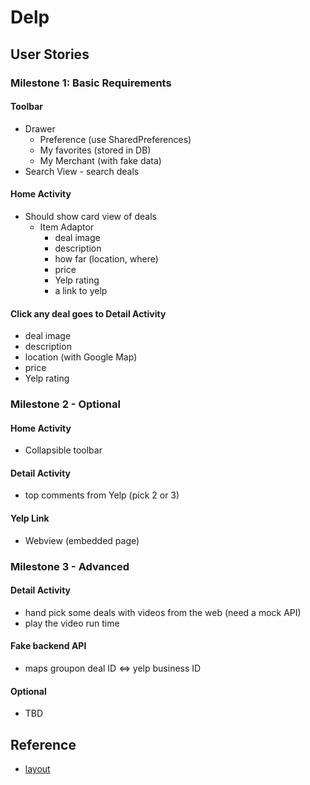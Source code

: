 # Delp

## User Stories

### Milestone 1: Basic Requirements

#### Toolbar
- Drawer
    - Preference (use SharedPreferences)
    - My favorites (stored in DB)
    - My Merchant (with fake data)
- Search View - search deals

#### Home Activity
- Should show card view of deals
    - Item Adaptor
        - deal image
        - description
        - how far (location, where)
        - price
        - Yelp rating
        - a link to yelp

#### Click any deal goes to Detail Activity
- deal image
- description
- location (with Google Map)
- price 
- Yelp rating

### Milestone 2 - Optional

#### Home Activity
- Collapsible toolbar

#### Detail Activity
- top comments from Yelp (pick 2 or 3)

#### Yelp Link
- Webview (embedded page)

### Milestone 3 - Advanced

#### Detail Activity
- hand pick some deals with videos from the web (need a mock API)
- play the video run time

#### Fake backend API
- maps groupon deal ID ⇔ yelp business ID

#### Optional
- TBD

## Reference
- [layout](https://view.ziteboard.com/shared/UqplhH967NIMflh8J6M)

